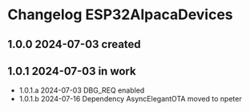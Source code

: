 # Changelog ESP32AlpacaDevices

## 1.0.0 2024-07-03 created

## 1.0.1 2024-07-03 in work
- 1.0.1.a 2024-07-03 DBG_REQ enabled
- 1.0.1.b 2024-07-16 Dependency AsyncElegantOTA moved to npeter
